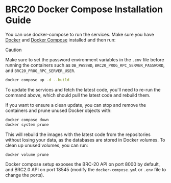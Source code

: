 # BRC20 Docker Compose Installation Guide

You can use docker-compose to run the services. Make sure you have [Docker](https://docs.docker.com/get-docker/) and [Docker Compose](https://docs.docker.com/compose/install/) installed and then run:

> [!CAUTION]
> Make sure to set the password environment variables in the `.env` file before running the containers such as `DB_PASSWD`, `BRC20_PROG_RPC_SERVER_PASSWORD`, and `BRC20_PROG_RPC_SERVER_USER`.

```bash
docker compose up -d --build
```

To update the services and fetch the latest code, you'll need to re-run the command above, which should pull the latest code and rebuild them.

If you want to ensure a clean update, you can stop and remove the containers and prune unused Docker objects with:

```bash
docker compose down
docker system prune
```

This will rebuild the images with the latest code from the repositories without losing your data, as the databases are stored in Docker volumes. To clean up unused volumes, you can run:

```bash
docker volume prune
```

Docker compose setup exposes the BRC-20 API on port 8000 by default, and BRC2.0 API on port 18545 (modify the `docker-compose.yml` or `.env` file to change the ports).
